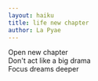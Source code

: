 ```yaml
---
layout: haiku
title: life new chapter
author: La Pyae
---
```


Open new chapter <br>
Don't act like a big drama <br>
Focus dreams deeper <br>
